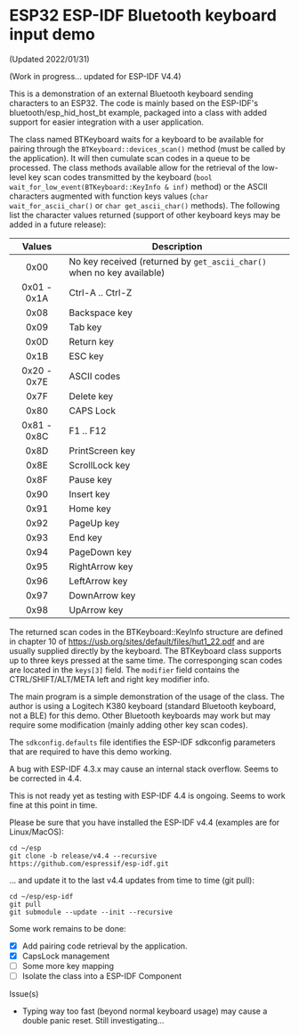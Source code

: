 # ESP32 ESP-IDF Bluetooth keyboard input demo

(Updated 2022/01/31)

(Work in progress... updated for ESP-IDF V4.4)

This is a demonstration of an external Bluetooth keyboard sending characters to an ESP32. The code is mainly based on the ESP-IDF's bluetooth/esp_hid_host_bt example, packaged into a class with added support for easier integration with a user application. 

The class named BTKeyboard waits for a keyboard to be available for pairing through the `BTKeyboard::devices_scan()` method (must be called by the application). It will then cumulate scan codes in a queue to be processed. The class methods available allow for the retrieval of the low-level key scan codes transmitted by the keyboard (`bool wait_for_low_event(BTKeyboard::KeyInfo & inf)` method) or the ASCII characters augmented with function keys values (`char wait_for_ascii_char()` or `char get_ascii_char()` methods). The following list the character values returned (support of other keyboard keys may be added in a future release):

| Values      | Description      |
|:-----------:|------------------|
| 0x00        | No key received (returned by `get_ascii_char()` when no key available) |
| 0x01 - 0x1A | Ctrl-A .. Ctrl-Z |
| 0x08        | Backspace key    |
| 0x09        | Tab key          |
| 0x0D        | Return key       |
| 0x1B        | ESC key          |
| 0x20 - 0x7E | ASCII codes      |
| 0x7F        | Delete key       |
| 0x80        | CAPS Lock        |
| 0x81 - 0x8C | F1 .. F12        |
| 0x8D        | PrintScreen key  |
| 0x8E        | ScrollLock key   |
| 0x8F        | Pause key        |
| 0x90        | Insert key       |
| 0x91        | Home key         |
| 0x92        | PageUp key       |
| 0x93        | End key          |
| 0x94        | PageDown key     |
| 0x95        | RightArrow key   |
| 0x96        | LeftArrow key    |
| 0x97        | DownArrow key    |
| 0x98        | UpArrow key      |

The returned scan codes in the BTKeyboard::KeyInfo structure are defined in chapter 10 of https://usb.org/sites/default/files/hut1_22.pdf and are usually supplied directly by the keyboard. The BTKeyboard class supports up to three keys pressed at the same time. The corresponging scan codes are located in the `keys[3]` field. The `modifier` field contains the CTRL/SHIFT/ALT/META left and right key modifier info.

The main program is a simple demonstration of the usage of the class. The author is using a Logitech K380 keyboard (standard Bluetooth keyboard, not a BLE) for this demo. Other Bluetooth keyboards may work but may require some modification (mainly adding other key scan codes).

The `sdkconfig.defaults` file identifies the ESP-IDF sdkconfig parameters that are required to have this demo working.

A bug with ESP-IDF 4.3.x may cause an internal stack overflow. Seems to be corrected in 4.4.

This is not ready yet as testing with ESP-IDF 4.4 is ongoing. Seems to work fine at this point in time. 

Please be sure that you have installed the ESP-IDF v4.4 (examples are for Linux/MacOS):

```
cd ~/esp
git clone -b release/v4.4 --recursive https://github.com/espressif/esp-idf.git
```

... and update it to the last v4.4 updates from time to time (git pull):

```
cd ~/esp/esp-idf
git pull
git submodule --update --init --recursive
```

Some work remains to be done:

- [x] Add pairing code retrieval by the application.
- [x] CapsLock management
- [ ] Some more key mapping
- [ ] Isolate the class into a ESP-IDF Component

Issue(s)

- Typing way too fast (beyond normal keyboard usage) may cause a double panic reset. Still investigating...
